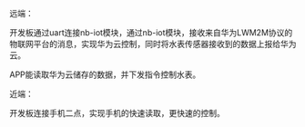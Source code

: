 远端：

开发板通过uart连接nb-iot模块，通过nb-iot模块，接收来自华为LWM2M协议的物联网平台的消息，实现华为云控制，同时将水表传感器接收到的数据上报给华为云。

APP能读取华为云储存的数据，并下发指令控制水表。

近端：

开发板连接手机二点，实现手机的快速读取，更快速的控制。